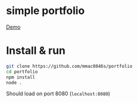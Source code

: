 # simple portfolio
[Demo](https://portfolio-mmac0846s-projects.vercel.app/)
# Install & run
```sh
git clone https://github.com/mmac0846s/portfolio
cd portfolio
npm install
node .
```
Should load on port 8080 (```localhost:8080```)
